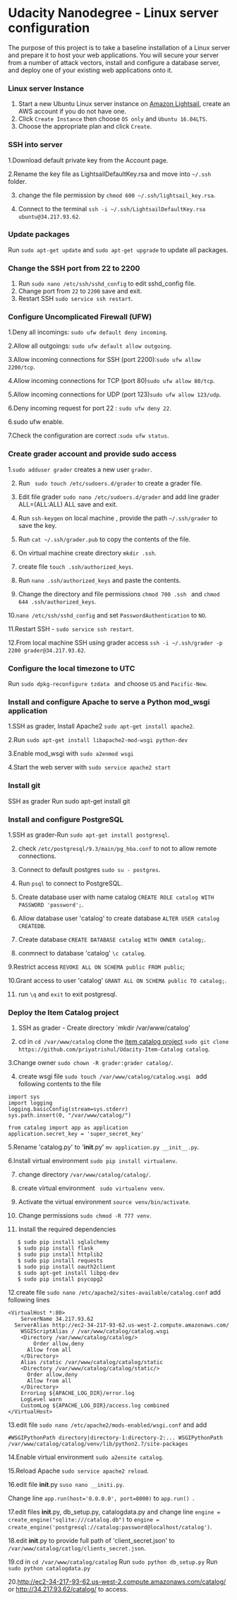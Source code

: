 # Udacity Nanodegree - Linux server configuration

The purpose of this project is to take a baseline installation of a Linux server and prepare it to host your web applications. You will secure your server from a number of attack vectors, install and configure a database server, and deploy one of your existing web applications onto it.

### Linux server Instance

1. Start a new Ubuntu Linux server instance on [Amazon Lightsail](https://lightsail.aws.amazon.com), create an AWS account if you do not have one.
2. Click `Create Instance` then choose `OS only` and `Ubuntu 16.04LTS`.
3. Choose the appropriate plan and click `Create`.


### SSH into server

 1.Download default private key from the Account page.
 
 2.Rename the key file as LightsailDefaultKey.rsa and move into `~/.ssh` folder.
 
 3. change the file permission by `chmod 600 ~/.ssh/lightsail_key.rsa`.
 
 4. Connect to the terminal `ssh -i ~/.ssh/LightsailDefaultKey.rsa ubuntu@34.217.93.62`.
 
### Update packages
Run `sudo apt-get update` and `sudo apt-get upgrade` to update all packages.

### Change the SSH port from 22 to 2200

1. Run `sudo nano /etc/ssh/sshd_config` to edit sshd_config file.
2. Change port from `22` to `2200` save and exit.
3. Restart SSH `sudo service ssh restart`.

### Configure Uncomplicated Firewall (UFW) 

1.Deny all incomings: `sudo ufw default deny incoming`.

2.Allow all outgoings: `sudo ufw default allow outgoing`.

3.Allow incoming connections for SSH (port 2200):`sudo ufw allow 2200/tcp`.

4.Allow incoming connections for TCP (port 80)`sudo ufw allow 80/tcp`.

5.Allow incoming connections for UDP (port 123)`sudo ufw allow 123/udp`.

6.Deny incoming request for port 22 : `sudo ufw deny 22`.

6.sudo ufw enable.

7.Check the configuration are correct :`sudo ufw status`.

### Create grader account and provide sudo access

1.`sudo adduser grader` creates a new user `grader`.

2. Run ` sudo touch /etc/sudoers.d/grader` to create a grader file.

3. Edit file grader `sudo nano /etc/sudoers.d/grader` and add line
grader ALL=(ALL:ALL) ALL save and exit.

4. Run `ssh-keygen` on local machine , provide the path `~/.ssh/grader` to save the key.

5. Run `cat ~/.ssh/grader.pub` to copy the contents of the file.

6. On virtual machine  create directory `mkdir .ssh`.

7. create file `touch .ssh/authorized_keys`.

8. Run `nano .ssh/authorized_keys` and paste the contents.

9. Change the directory and file permissions `chmod 700 .ssh ` and
`chmod 644 .ssh/authorized_keys`.

10.`nano /etc/ssh/sshd_config` and set `PasswordAuthentication` to `NO`.

11.Restart SSH - `sudo service ssh restart`.

12.From local machine SSH using grader access `ssh -i ~/.ssh/grader -p 2200 grader@34.217.93.62`.

### Configure the local timezone to UTC
Run `sudo dpkg-reconfigure tzdata ` and choose `US` and `Pacific-New`.

### Install and configure Apache to serve a Python mod_wsgi application

1.SSH as grader, Install Apache2 `sudo apt-get install apache2`.

2.Run `sudo apt-get install libapache2-mod-wsgi python-dev`

3.Enable mod_wsgi with `sudo a2enmod wsgi`

4.Start the web server with `sudo service apache2 start`

### Install git
SSH as grader
Run sudo apt-get install git

### Install and configure PostgreSQL

1.SSH as grader-Run `sudo apt-get install postgresql`.

2. check `/etc/postgresql/9.3/main/pg_hba.conf` to not to allow remote connections.

3. Connect to default postgres `sudo su - postgres`.

4. Run `psql` to connect to PostgreSQL.

5. Create database user with name catalog `CREATE ROLE catalog WITH PASSWORD 'password';`.

6. Allow database user 'catalog' to create database `ALTER USER catalog CREATEDB`.

7. Create database `CREATE DATABASE catalog WITH OWNER catalog;`.

8. conmnect to database 'catalog' `\c catalog`.

9.Restrict access `REVOKE ALL ON SCHEMA public FROM public`;

10.Grant access to user 'catalog' `GRANT ALL ON SCHEMA public TO catalog;`.

11. run `\q` and `exit` to exit postgresql.

### Deploy the Item Catalog project

1. SSH as grader - Create directory `mkdir /var/www/catalog'

2. cd in `cd /var/www/catalog` clone the [item catalog project](https://github.com/priyatrishul/Udacity-Item-Catalog)
`sudo git clone https://github.com/priyatrishul/Udacity-Item-Catalog catalog`.

3.Change owner `sudo chown -R grader:grader catalog/`.

4. create wsgi file `sudo touch /var/www/catalog/catalog.wsgi ` add following contents to the file
``` 
import sys
import logging
logging.basicConfig(stream=sys.stderr)
sys.path.insert(0, "/var/www/catalog/")

from catalog import app as application
application.secret_key = 'super_secret_key'
```
5.Rename 'catalog.py' to '__init__.py'  `mv application.py __init__.py`.

6.Install virtual environment `sudo pip install virtualenv`.

7. change directory `/var/www/catalog/catalog/`.

8. create virtual environment ` sudo virtualenv venv`.

9. Activate the virtual environment `source venv/bin/activate`.

10. Change permissions `sudo chmod -R 777 venv`.

11. Install the required dependencies
```
   $ sudo pip install sqlalchemy
   $ sudo pip install flask
   $ sudo pip install httplib2
   $ sudo pip install requests
   $ sudo pip install oauth2client
   $ sudo apt-get install libpq-dev
   $ sudo pip install psycopg2
```
12.create file `sudo nano /etc/apache2/sites-available/catalog.conf` add following lines
```
<VirtualHost *:80>
    ServerName 34.217.93.62
  ServerAlias http://ec2-34-217-93-62.us-west-2.compute.amazonaws.com/
    WSGIScriptAlias / /var/www/catalog/catalog.wsgi
    <Directory /var/www/catalog/catalog/>
    	Order allow,deny
  	  Allow from all
    </Directory>
    Alias /static /var/www/catalog/catalog/static
    <Directory /var/www/catalog/catalog/static/>
  	  Order allow,deny
  	  Allow from all
    </Directory>
    ErrorLog ${APACHE_LOG_DIR}/error.log
    LogLevel warn
    CustomLog ${APACHE_LOG_DIR}/access.log combined
</VirtualHost>
```
13.edit file `sudo nano /etc/apache2/mods-enabled/wsgi.conf` and add

`#WSGIPythonPath directory|directory-1:directory-2:...
WSGIPythonPath /var/www/catalog/catalog/venv/lib/python2.7/site-packages`

14.Enable virtual environment `sudo a2ensite catalog`.

15.Reload Apache `sudo service apache2 reload`.

16.edit file  __init__.py `suso nano __initi.py`.

Change line `app.run(host='0.0.0.0', port=8000)` to `app.run() `.

17.edit files  __init__.py, db_setup.py, catalogdata.py and change line
`engine = create_engine("sqlite:///catalog.db")` to
`engine = create_engine('postgresql://catalog:password@localhost/catalog')`.

18.edit  __init__.py to provide full path of 'client_secret.json' to `/var/www/catalog/catlog/clients_secret.json`.

19.cd in  `cd /var/www/catalog/catalog` 
    Run `sudo python db_setup.py`
    Run `sudo python catalogdata.py`
    
20.http://ec2-34-217-93-62.us-west-2.compute.amazonaws.com/catalog/ or http://34.217.93.62/catalog/ to access.





